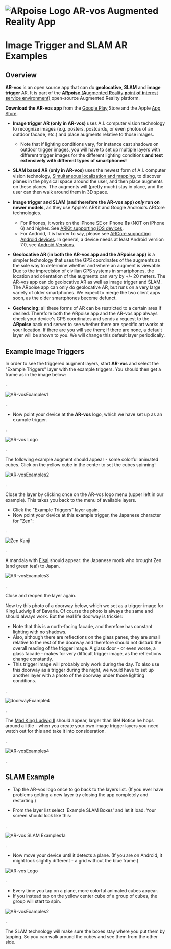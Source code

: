 # ![ARpoise Logo](/images/arvos_logo-sprite_rounded128sq.png) AR-vos Augmented Reality App
# Image Trigger and SLAM AR Examples

## Overview

**AR-vos** is an open source app that can do **geolocative**, **SLAM** and **image trigger** AR. It is part of the [**ARpoise** (**A**ugmented **R**eality **p**oint **o**f **i**nterest **s**ervice **e**nvironment)](http://arpoise.com/) open-source Augmented Reality platform.

**Download the AR-vos app** from the [Google Play](https://play.google.com/store/apps/details?id=com.arpoise.ARvos) Store and the Apple [App Store](https://apps.apple.com/us/app/ar-vos/id1483218444). 

- **Image trigger AR (only in AR-vos)** uses A.I. computer vision technology to recognize images (e.g. posters, postcards, or even photos of an outdoor facade, etc.) and place augments relative to those images. 
  - Note that if lighting conditions vary, for instance cast shadows on outdoor trigger images, you will have to set up multiple layers with different trigger images for the different lighting conditions **and test extensively with different types of smartphones!**

- **SLAM based AR (only in AR-vos)** uses the newest form of A.I. computer vision technology, [Simultaneous localization and mapping](https://en.wikipedia.org/wiki/Simultaneous_localization_and_mapping), to discover planes in the physical space around the user, and then place augments on these planes. The augments will (pretty much) stay in place, and the user can then walk around them in 3D space.

- **Image trigger and SLAM (and therefore the AR-vos app) *only* run on newer models,** as they use Apple's ARKit and Google Android's ARCore technologies.
  - For iPhones, it works on the iPhone SE or iPhone **6s** (NOT on iPhone 6) and higher. See [ARKit supporting iOS devices](https://developer.apple.com/library/archive/documentation/DeviceInformation/Reference/iOSDeviceCompatibility/DeviceCompatibilityMatrix/DeviceCompatibilityMatrix.html).
  - For Android, it is harder to say, please see [ARCore supporting Android devices](https://developers.google.com/ar/discover/supported-devices). In general, a device needs at least Android version 7.0, see [Android Versions](https://source.android.com/setup/start/build-numbers).
    
- **Geolocative AR (in both the AR-vos app and the ARpoise app)** is a simpler technology that uses the GPS coordinates of the augments as the sole way to determine whether and where an augment is viewable. Due to the imprecision of civilian GPS systems in smartphones, the location and orientation of the augments can vary by +/- 20 meters. The AR-vos app can do geolocative AR as well as image trigger and SLAM. The ARpoise app can only do geolocative AR, but runs on a very large variety of older smartphones. We expect to merge the two client apps soon, as the older smartphones become defunct. 

- **Geofencing:** all these forms of AR can be restricted to a certain area if desired. Therefore both the ARpoise app and the AR-vos app always check your device's GPS coordinates and sends a request to the **ARpoise** back end server to see whether there are specific art works at your location. If there are you will see them; if there are none, a default layer will be shown to you. We will change this default layer periodically.

## Example Image Triggers

In order to see the triggered augment layers, start **AR-vos** and select the "Example Triggers" layer with the example triggers. You should then get a frame as in the image below:

. 

![AR-vosExamples1](/images/AR-vosExamples1b_800w.jpg)

. 

- Now point your device at the **AR-vos** logo, which we have set up as an example trigger.

. 

![AR-vos Logo](/images/arvos_logo_rgb-weiss512.png)

. 

The following example augment should appear - some colorful animated cubes. Click on the yellow cube in the center to set the cubes spinning!

![AR-vosExamples2](/images/AR-vosExamples2a_800w.png)

. 

Close the layer by clicking once on the AR-vos logo menu (upper left in our example). This takes you back to the menu of available layers.
- Click the "Example Triggers" layer again.
- Now point your device at this example trigger, the Japanese character for "Zen":

.

![Zen Kanji](/images/AR-vosExamples3a_Zen800x600.png)

.

A mandala with [Eisai](https://en.wikipedia.org/wiki/Eisai) should appear: the Japanese monk who brought Zen (and green tea!) to Japan.

![AR-vosExamples3](/images/AR-vosExamples3a_800w.png)

. 

Close and reopen the layer again.

Now try this photo of a doorway below, which we set as a trigger image for King Ludwig II of Bavaria. Of course the photo is always the same and should always work. But the real life doorway is trickier:
- Note that this is a north-facing facade, and therefore has constant lighting with no shadows. 
- Also, although there are reflections on the glass panes, they are small relative to the rest of the doorway and therefore should not disturb the overall reading of the trigger image. A glass door - or even worse, a glass facade - makes for very difficult trigger image, as the reflections change constantly.
- This trigger image will probably only work during the day. To also use this doorway as a trigger during the night, we would have to set up another layer with a photo of the doorway under those lighting conditions.

. 

![doorwayExample4](/images/AR-vosExamples4a_doorTrigger_800h.png)

. 

The [Mad King Ludwig II](https://en.wikipedia.org/wiki/Ludwig_II_of_Bavaria) should appear, larger than life! Notice he hops around a little - when you create your own image trigger layers you need watch out for this and take it into consideration.

. 

![AR-vosExamples4](/images/AR-vosExamples4a_800h.png)

. 

## SLAM Example
- Tap the AR-vos logo once to go back to the layers list. (If you ever have problems getting a new layer try closing the app completely and restarting.)

- From the layer list select 'Example SLAM Boxes' and let it load. Your screen should look like this:

. 

![AR-vos SLAM Examples1a](/images/SLAM_1a_800h.png)

. 

- Now move your device until it detects a plane. (If you are on Android, it might look slightly different - a grid without the blue frame.)

![AR-vos Logo](/images/SLAM_2a_800h.png)

. 

- Every time you tap on a plane, more colorful animated cubes appear.
- If you instead tap on the yellow center cube of a group of cubes, the group will start to spin.

![AR-vosExamples2](/images/SLAM_3a_800h.png)

 .

The SLAM technology will make sure the boxes stay where you put them by tapping. So you can walk around the cubes and see them from the other side.





